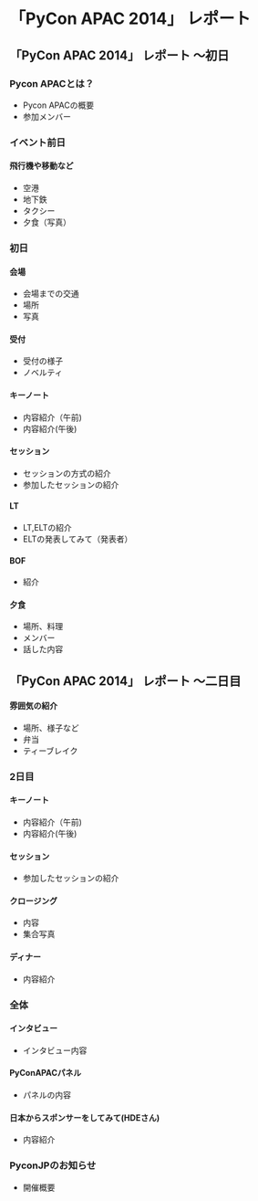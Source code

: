 # 「PyCon APAC 2014」 レポート

## 「PyCon APAC 2014」 レポート ～初日

### Pycon APACとは？

* Pycon APACの概要
* 参加メンバー

### イベント前日

#### 飛行機や移動など

* 空港
* 地下鉄
* タクシー
* 夕食（写真）

### 初日

#### 会場

* 会場までの交通
* 場所
* 写真

#### 受付

* 受付の様子
* ノベルティ

#### キーノート

* 内容紹介（午前)
* 内容紹介(午後)

#### セッション

* セッションの方式の紹介
* 参加したセッションの紹介

#### LT

* LT,ELTの紹介
* ELTの発表してみて（発表者）

#### BOF

* 紹介

#### 夕食

* 場所、料理
* メンバー
* 話した内容

## 「PyCon APAC 2014」 レポート ～二日目

#### 雰囲気の紹介

* 場所、様子など
* 弁当
* ティーブレイク

### 2日目

#### キーノート

* 内容紹介（午前)
* 内容紹介(午後)

#### セッション

* 参加したセッションの紹介

#### クロージング

* 内容
* 集合写真

#### ディナー

* 内容紹介

### 全体

#### インタビュー

* インタビュー内容

#### PyConAPACパネル

* パネルの内容

#### 日本からスポンサーをしてみて(HDEさん)

* 内容紹介

### PyconJPのお知らせ

* 開催概要



